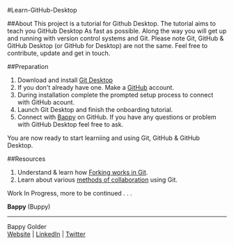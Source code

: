 <!--
GitHub Markdown System:
https://help.github.com/articles/markdown-basics/
https://guides.github.com/features/mastering-markdown/
-->

#Learn-GitHub-Desktop

##About
This project is a tutorial for Github Desktop. The tutorial aims to teach you GitHub Desktop As fast as possible. Along the way you will get up and running with version control systems and Git. Please note Git, GitHub & GitHub Desktop (or GitHub for Desktop) are not the same. Feel free to contribute, update and get in touch.

##Preparation
1. Download and install [Git Desktop](https://desktop.github.com/) 
2. If you don't already have one. Make a [GitHub](https://github.com/) account. 
3. During installation complete the prompted setup process to connect with GitHub acount. 
4. Launch Git Desktop and finish the onboarding tutorial.
5. Connect with [Bappy](https://github.com/bappygolder) on GitHub. If you have any questions or problem with GitHub Desktop feel free to ask.  

You are now ready to start learniing and using Git, GitHub & GitHub Desktop. 

##Resources
1. Understand & learn how [Forking works in Git](https://guides.github.com/activities/forking/index.html). 
2. Learn about various [methods of collaboration](https://www.atlassian.com/git/tutorials/comparing-workflows/forking-workflow) using Git.


Work In Progress, more to be continued . . .

<strong> Bappy </strong> (Buppy)


--------------------
Bappy Golder <br/>
<a href="http://bappygolder.com/">Website</a>  |  <a href="https://github.com/bappygolder">LinkedIn</a> |  <a href="https://au.linkedin.com/in/bappygolder">Twitter</a>


